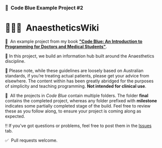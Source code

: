 ### 🏥 &nbsp;Code Blue Example Project #2

# 👩🏾‍⚕️ &nbsp;AnaestheticsWiki

📖 &nbsp;An example project from my book [**"Code Blue: An Introduction to Programming for Doctors and Medical Students"**](https://gumroad.com/products/NMtSD/).

💊&nbsp;In this project, we build an information hub built around the Anaesthetics discipline.

🙅‍&nbsp;Please note, while these guidelines are loosely based on Australian standards, if you’re treating actual patients, please get your advice from elsewhere. The content within has been greatly abridged for the purposes of simplicity and teaching programming. **Not intended for clinical use**.

📁 &nbsp;All the projects in *Code Blue* contain multiple folders. The folder **final** contains the completed project, whereas any folder prefixed with **milestone** indicates some partially completed stage of the build. Feel free to review these as you follow along, to ensure your project is coming along as expected. 

‼️&nbsp;If you've got questions or problems, feel free to post them in the [Issues](https://github.com/joshcase/code-blue-wiki/issues) tab.

✅ &nbsp;Pull requests welcome.
